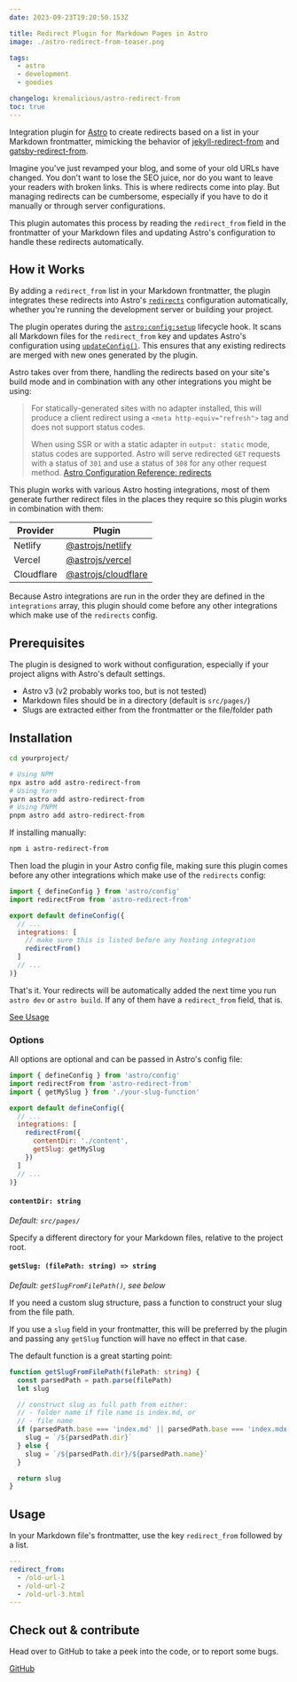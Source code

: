 ```yaml
---
date: 2023-09-23T19:20:50.153Z

title: Redirect Plugin for Markdown Pages in Astro
image: ./astro-redirect-from-teaser.png

tags:
  - astro
  - development
  - goodies

changelog: kremalicious/astro-redirect-from
toc: true
---
```


Integration plugin for [Astro](https://astro.build) to create redirects based on a list in your Markdown frontmatter, mimicking the behavior of [jekyll-redirect-from](https://github.com/jekyll/jekyll-redirect-from) and [gatsby-redirect-from](/gatsby-redirect-from).

Imagine you've just revamped your blog, and some of your old URLs have changed. You don't want to lose the SEO juice, nor do you want to leave your readers with broken links. This is where redirects come into play. But managing redirects can be cumbersome, especially if you have to do it manually or through server configurations.

This plugin automates this process by reading the `redirect_from` field in the frontmatter of your Markdown files and updating Astro's configuration to handle these redirects automatically.

## How it Works

By adding a `redirect_from` list in your Markdown frontmatter, the plugin integrates these redirects into Astro's [`redirects`](https://docs.astro.build/en/reference/configuration-reference/#redirects) configuration automatically, whether you're running the development server or building your project.

The plugin operates during the [`astro:config:setup`](https://docs.astro.build/en/reference/integrations-reference/#astroconfigsetup) lifecycle hook. It scans all Markdown files for the `redirect_from` key and updates Astro's configuration using [`updateConfig()`](https://docs.astro.build/en/reference/integrations-reference/#updateconfig-option). This ensures that any existing redirects are merged with new ones generated by the plugin.

Astro takes over from there, handling the redirects based on your site's build mode and in combination with any other integrations you might be using:

> For statically-generated sites with no adapter installed, this will produce a client redirect using a `<meta http-equiv="refresh">` tag and does not support status codes.
>
> When using SSR or with a static adapter in `output: static` mode, status codes are supported. Astro will serve redirected `GET` requests with a status of `301` and use a status of `308` for any other request method.
> [Astro Configuration Reference: redirects](https://docs.astro.build/en/reference/configuration-reference/#redirects)

This plugin works with various Astro hosting integrations, most of them generate further redirect files in the places they require so this plugin works in combination with them:

| Provider   | Plugin                                                                                   |
| ---------- | ---------------------------------------------------------------------------------------- |
| Netlify    | [@astrojs/netlify](https://docs.astro.build/en/guides/integrations-guide/netlify/)       |
| Vercel     | [@astrojs/vercel](https://docs.astro.build/en/guides/integrations-guide/vercel/)         |
| Cloudflare | [@astrojs/cloudflare](https://docs.astro.build/en/guides/integrations-guide/cloudflare/) |

Because Astro integrations are run in the order they are defined in the `integrations` array, this plugin should come before any other integrations which make use of the `redirects` config.

## Prerequisites

The plugin is designed to work without configuration, especially if your project aligns with Astro's default settings.

- Astro v3 (v2 probably works too, but is not tested)
- Markdown files should be in a directory (default is `src/pages/`)
- Slugs are extracted either from the frontmatter or the file/folder path

## Installation

```bash
cd yourproject/

# Using NPM
npx astro add astro-redirect-from
# Using Yarn
yarn astro add astro-redirect-from
# Using PNPM
pnpm astro add astro-redirect-from
```

If installing manually:

```bash
npm i astro-redirect-from
```

Then load the plugin in your Astro config file, making sure this plugin comes before any other integrations which make use of the `redirects` config:

```js title="astro.config.mjs"
import { defineConfig } from 'astro/config'
import redirectFrom from 'astro-redirect-from'

export default defineConfig({
  // ...
  integrations: [
    // make sure this is listed before any hosting integration
    redirectFrom()
  ]
  // ...
)}
```

That's it. Your redirects will be automatically added the next time you run `astro dev` or `astro build`. If any of them have a `redirect_from` field, that is.

[See Usage](#usage)

### Options

All options are optional and can be passed in Astro's config file:

```js title="astro.config.mjs"
import { defineConfig } from 'astro/config'
import redirectFrom from 'astro-redirect-from'
import { getMySlug } from './your-slug-function'

export default defineConfig({
  // ...
  integrations: [
    redirectFrom({
      contentDir: './content',
      getSlug: getMySlug
    })
  ]
  // ...
)}
```

#### `contentDir: string`

_Default: `src/pages/`_

Specify a different directory for your Markdown files, relative to the project root.

#### `getSlug: (filePath: string) => string`

_Default: `getSlugFromFilePath()`, see below_

If you need a custom slug structure, pass a function to construct your slug from the file path.

If you use a `slug` field in your frontmatter, this will be preferred by the plugin and passing any `getSlug` function will have no effect in that case.

The default function is a great starting point:

```typescript
function getSlugFromFilePath(filePath: string) {
  const parsedPath = path.parse(filePath)
  let slug

  // construct slug as full path from either:
  // - folder name if file name is index.md, or
  // - file name
  if (parsedPath.base === 'index.md' || parsedPath.base === 'index.mdx') {
    slug = `/${parsedPath.dir}`
  } else {
    slug = `/${parsedPath.dir}/${parsedPath.name}`
  }

  return slug
}
```

## Usage

In your Markdown file's frontmatter, use the key `redirect_from` followed by a list.

```yaml
---
redirect_from:
  - /old-url-1
  - /old-url-2
  - /old-url-3.html
---
```

## Check out & contribute

Head over to GitHub to take a peek into the code, or to report some bugs.

<p class="content-download">
    <a class="icon-github btn btn-primary" href="https://github.com/kremalicious/astro-redirect-from">GitHub</a>
</p>

